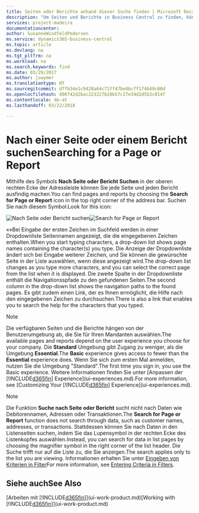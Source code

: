 ```yaml
---
title: Seiten oder Berichte anhand dieser Suche finden | Microsoft Docs
description: "Um Seiten und Berichte in Business Central zu finden, können Sie die Seite Suchen nach Seite oder Bericht verwenden."
services: project-madeira
documentationcenter: 
author: SusanneWindfeldPedersen
ms.service: dynamics365-business-central
ms.topic: article
ms.devlang: na
ms.tgt_pltfrm: na
ms.workload: na
ms.search.keywords: find
ms.date: 03/29/2017
ms.author: jswymer
ms.translationtype: HT
ms.sourcegitcommit: d7fb34e1c9428a64c71ff47be8bcff174649c00d
ms.openlocfilehash: 496f42d2bac223227b20b57c27e34d2d5b3c014f
ms.contentlocale: de-at
ms.lasthandoff: 03/22/2018

---
```

# <a name="searching-for-a-page-or-report"></a><span data-ttu-id="49101-103">Nach einer Seite oder einem Bericht suchen</span><span class="sxs-lookup"><span data-stu-id="49101-103">Searching for a Page or Report</span></span>
<span data-ttu-id="49101-104">Mithilfe des Symbols **Nach Seite oder Bericht Suchen** in der oberen rechten Ecke der Adressleiste können Sie jede Seite und jeden Bericht ausfindig machen.</span><span class="sxs-lookup"><span data-stu-id="49101-104">You can find pages and reports by choosing the **Search for Page or Report** icon in the top right corner of the address bar.</span></span> <span data-ttu-id="49101-105">Suchen Sie nach diesem Symbol:</span><span class="sxs-lookup"><span data-stu-id="49101-105">Look for this icon:</span></span>

<span data-ttu-id="49101-106">![Nach Seite oder Bericht suchen](media/ui-search/search.png "Nach Seite oder Bericht suchen")</span><span class="sxs-lookup"><span data-stu-id="49101-106">![Search for Page or Report](media/ui-search/search.png "Search for Page or Report")</span></span>

<span data-ttu-id="49101-107">«»Bei Eingabe der ersten Zeichen im Suchfeld werden in einer Dropdownliste Seitennamen angezeigt, die die eingegebenen Zeichen enthalten.</span><span class="sxs-lookup"><span data-stu-id="49101-107">When you start typing characters, a drop-down list shows page names containing the character(s) you type.</span></span> <span data-ttu-id="49101-108">Die Anzeige der Dropdownliste ändert sich bei Eingabe weiterer Zeichen, und Sie können die gewünschte Seite in der Liste auswählen, wenn diese angezeigt wird.</span><span class="sxs-lookup"><span data-stu-id="49101-108">The drop-down list changes as you type more characters, and you can select the correct page from the list when it is displayed.</span></span> <span data-ttu-id="49101-109">Die zweite Spalte in der Dropdownliste enthält die Navigationsspfade zu den gefundenen Seiten.</span><span class="sxs-lookup"><span data-stu-id="49101-109">The second column in the drop-down list shows the navigation paths to the found pages.</span></span> <span data-ttu-id="49101-110">Es gibt zudem einen Link, der es Ihnen ermöglicht, die Hilfe nach den eingegebenen Zeichen zu durchsuchen.</span><span class="sxs-lookup"><span data-stu-id="49101-110">There is also a link that enables you to search the help for the characters that you typed.</span></span>

> [!NOTE]  
>   <span data-ttu-id="49101-111">Die verfügbaren Seiten und die Berichte hängen von der Benutzerumgebung ab, die Sie für Ihren Mandanten auswählen.</span><span class="sxs-lookup"><span data-stu-id="49101-111">The available pages and reports depend on the user experience you choose for your company.</span></span> <span data-ttu-id="49101-112">Die **Standard** Umgebung gibt Zugang zu weniger, als die Umgebung **Essential**.</span><span class="sxs-lookup"><span data-stu-id="49101-112">The **Basic** experience gives access to fewer than the **Essential** experience does.</span></span> <span data-ttu-id="49101-113">Wenn Sie sich zum ersten Mal anmelden, nutzen Sie die Umgebung "Standard".</span><span class="sxs-lookup"><span data-stu-id="49101-113">The first time you sign in, you use the Basic experience.</span></span> <span data-ttu-id="49101-114">Weitere Informationen finden Sie unter [Anpassen der [!INCLUDE[d365fin](includes/d365fin_md.md)] Experience](ui-experiences.md).</span><span class="sxs-lookup"><span data-stu-id="49101-114">For more information, see [Customizing Your  [!INCLUDE[d365fin](includes/d365fin_md.md)] Experience](ui-experiences.md).</span></span>

> [!NOTE]  
>   <span data-ttu-id="49101-115">Die Funktion **Suche nach Seite oder Bericht** sucht nicht nach Daten wie Debitorennamen, Adressen oder Transaktionen.</span><span class="sxs-lookup"><span data-stu-id="49101-115">The **Search for Page or Report** function does not search through data, such as customer names, addresses, or transactions.</span></span> <span data-ttu-id="49101-116">Stattdessen können Sie nach Daten in den Listenseiten suchen, indem Sie das Lupensymbol in der rechten Ecke des Listenkopfes auswählen.</span><span class="sxs-lookup"><span data-stu-id="49101-116">Instead, you can search for data in list pages by choosing the magnifier symbol in the right corner of the list header.</span></span> <span data-ttu-id="49101-117">Die Suche trifft nur auf die Liste zu, die Sie anzeigen.</span><span class="sxs-lookup"><span data-stu-id="49101-117">The search applies only to the list you are viewing.</span></span> <span data-ttu-id="49101-118">Informationen erhalten Sie unter [Eingeben von Kriterien in Filter](ui-enter-criteria-filters.md)</span><span class="sxs-lookup"><span data-stu-id="49101-118">For more information, see [Entering Criteria in Filters](ui-enter-criteria-filters.md).</span></span>

## <a name="see-also"></a><span data-ttu-id="49101-119">Siehe auch</span><span class="sxs-lookup"><span data-stu-id="49101-119">See Also</span></span>
<span data-ttu-id="49101-120">[Arbeiten mit [!INCLUDE[d365fin](includes/d365fin_md.md)]](ui-work-product.md)</span><span class="sxs-lookup"><span data-stu-id="49101-120">[Working with [!INCLUDE[d365fin](includes/d365fin_md.md)]](ui-work-product.md)</span></span>

